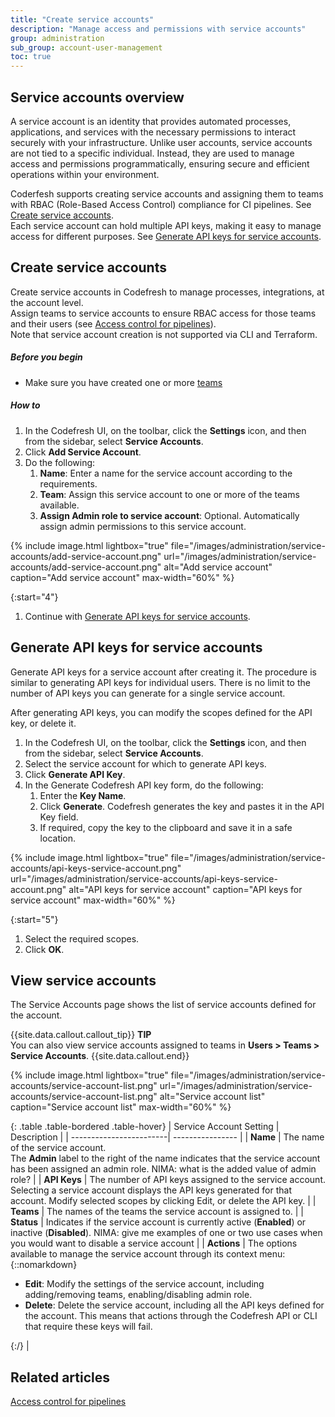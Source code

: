 ```yaml
---
title: "Create service accounts"
description: "Manage access and permissions with service accounts"
group: administration
sub_group: account-user-management
toc: true
---
```


## Service accounts overview

A service account is an identity that provides automated processes, applications, and services with the necessary permissions to interact securely with your infrastructure. Unlike user accounts, service accounts are not tied to a specific individual. Instead, they are used to manage access and permissions programmatically, ensuring secure and efficient operations within your environment.

Coderfesh supports creating service accounts and assigning them to teams with RBAC (Role-Based Access Control) compliance for CI pipelines. See [Create service accounts](#create-service-accounts).  
Each service account can hold multiple API keys, making it easy to manage access for different purposes. See [Generate API keys for service accounts](#generate-api-keys-for-service-accounts).


## Create service accounts
Create service accounts in Codefresh to manage processes, integrations, at the account level.  
Assign teams to service accounts to ensure RBAC access for those teams and their users (see [Access control for pipelines]({{site.baseurl}}/docs/administration/account-user-management/access-control)).  
Note that service account creation is not supported via CLI and Terraform.


##### Before you begin
* Make sure you have created one or more [teams]({{site.baseurl}}/docs/administration/account-user-management/add-users/#create-a-team-in-codefresh)

##### How to

1. In the Codefresh UI, on the toolbar, click the **Settings** icon, and then from the sidebar, select **Service Accounts**.
1. Click **Add Service Account**.
1. Do the following:
    1. **Name**: Enter a name for the service account according to the requirements.
    1. **Team**: Assign this service account to one or more of the teams available.
    1. **Assign Admin role to service account**: Optional. Automatically assign admin permissions to this service account.  

{% include image.html 
lightbox="true" 
file="/images/administration/service-accounts/add-service-account.png" 
url="/images/administration/service-accounts/add-service-account.png"
alt="Add service account"
caption="Add service account"
max-width="60%"
%}

{:start="4"}
1. Continue with [Generate API keys for service accounts](#generate-api-keys-for-service-accounts).



## Generate API keys for service accounts
Generate API keys for a service account after creating it. The procedure is similar to generating API keys for individual users.
There is no limit to the number of API keys you can generate for a single service account.

After generating API keys, you can modify the scopes defined for the API key, or delete it.


1. In the Codefresh UI, on the toolbar, click the **Settings** icon, and then from the sidebar, select **Service Accounts**.
1. Select the service account for which to generate API keys.
1. Click **Generate API Key**.
1. In the Generate Codefresh API key form, do the following:
    1. Enter the **Key Name**.
    1. Click **Generate**.
      Codefresh generates the key and pastes it in the API Key field.
    1. If required, copy the key to the clipboard and save it in a safe location.

{% include image.html 
lightbox="true" 
file="/images/administration/service-accounts/api-keys-service-account.png" 
url="/images/administration/service-accounts/api-keys-service-account.png"
alt="API keys for service account"
caption="API keys for service account"
max-width="60%"
%}

{:start="5"}
1. Select the required scopes. 
1. Click **OK**.


## View service accounts
The Service Accounts page shows the list of service accounts defined for the account. 


{{site.data.callout.callout_tip}}
**TIP**  
You can also view service accounts assigned to teams in **Users > Teams > Service Accounts**.
{{site.data.callout.end}}



{% include image.html 
lightbox="true" 
file="/images/administration/service-accounts/service-account-list.png" 
url="/images/administration/service-accounts/service-account-list.png"
alt="Service account list"
caption="Service account list"
max-width="60%"
%}


{: .table .table-bordered .table-hover}
| Service Account Setting  | Description   |
| ------------------------| ---------------- |
| **Name**                | The name of the service account. <br>The **Admin** label to the right of the name indicates that the service account has been assigned an admin role. NIMA: what is the added value of admin role? |
| **API Keys**            | The number of API keys assigned to the service account. <br>Selecting a service account displays the API keys generated for that account. Modify selected scopes by clicking Edit, or delete the API key. |
| **Teams**               | The names of the teams the service account is assigned to.  |
| **Status**               | Indicates if the service account is currently active (**Enabled**) or inactive (**Disabled**). NIMA: give me examples of one or two use cases when you would want to disable a service account |
| **Actions**               | The options available to manage the service account through its context menu: {::nomarkdown}<ul><li><b>Edit</b>: Modify the settings of the service account, including adding/removing teams, enabling/disabling admin role.</li><li><b>Delete</b>: Delete the service account, including all the API keys defined for the account. This means that actions through the Codefresh API or CLI that require these keys will fail.</li></ul>{:/} |


## Related articles
[Access control for pipelines]({{site.baseurl}}/docs/administration/account-user-management/access-control/)


